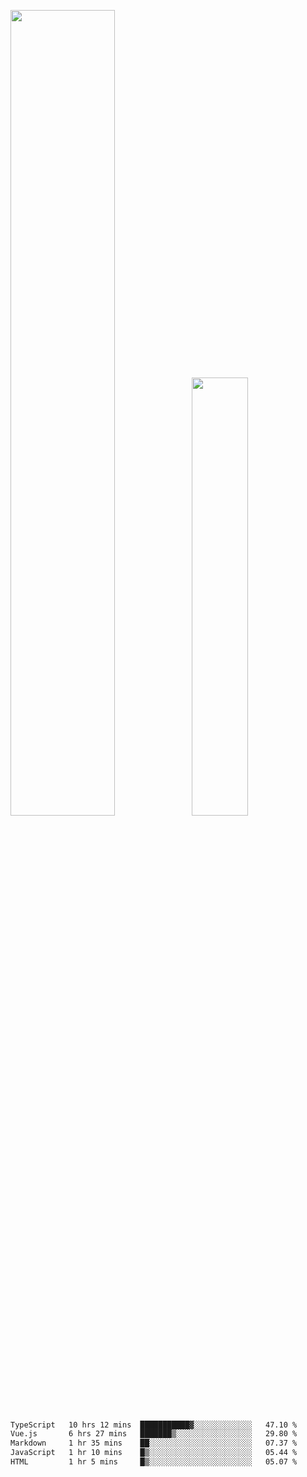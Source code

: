 <img align="" width="57.5%" src="https://github-readme-stats.vercel.app/api?username=Dream4ever&hide_title=true&hide_border=true&count_private=true&show_icons=true&include_all_commits=true&line_height=21" /><img align="" width="42.4%" src="https://github-readme-stats.vercel.app/api/top-langs/?username=Dream4ever&hide_title=true&count_private=true&show_icons=true&langs_count=6&hide_border=true&layout=compact" />

<!--START_SECTION:waka-->

```txt
TypeScript   10 hrs 12 mins  ███████████▓░░░░░░░░░░░░░   47.10 %
Vue.js       6 hrs 27 mins   ███████▒░░░░░░░░░░░░░░░░░   29.80 %
Markdown     1 hr 35 mins    ██░░░░░░░░░░░░░░░░░░░░░░░   07.37 %
JavaScript   1 hr 10 mins    █▒░░░░░░░░░░░░░░░░░░░░░░░   05.44 %
HTML         1 hr 5 mins     █▒░░░░░░░░░░░░░░░░░░░░░░░   05.07 %
```

<!--END_SECTION:waka-->

